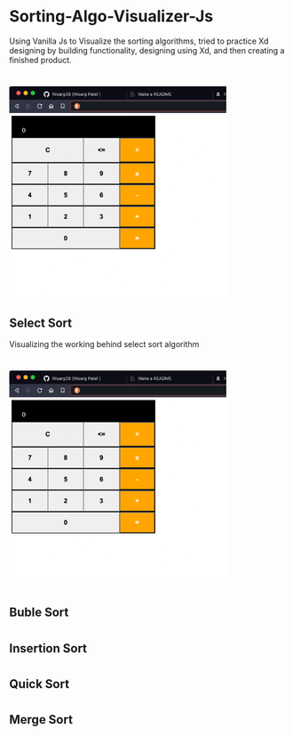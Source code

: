 # Sorting-Algo-Visualizer-Js

Using Vanilla Js to Visualize the sorting algorithms, tried to practice Xd designing by building functionality, designing using Xd, and then creating a finished product.

#

![xd](https://github.com/Nisarg38/HTML-CSS-JAVASCRIPT/blob/main/images/p-2-400-380.png)

## Select Sort

Visualizing the working behind select sort algorithm

#

![p-2-400-380](https://github.com/Nisarg38/HTML-CSS-JAVASCRIPT/blob/main/images/p-2-400-380.png)

#

## Buble Sort

#

## Insertion Sort

#

## Quick Sort

#

## Merge Sort
